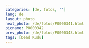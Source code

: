 ```yaml
---
categories: [de, fotos, '']
lang: de
layout: photo
next_photo: /de/fotos/P0000341.html
picname: P0000342
prev_photo: /de/fotos/P0000343.html
tags: [Dead Kudu]
---
```

